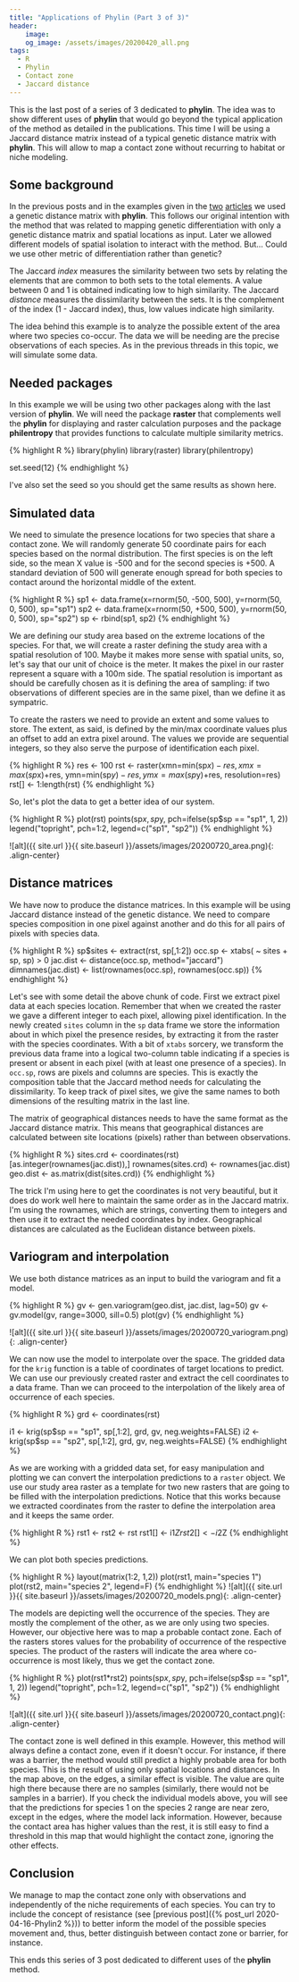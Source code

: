 ```yaml
---
title: "Applications of Phylin (Part 3 of 3)"
header:
    image:
    og_image: /assets/images/20200420_all.png
tags:
  - R
  - Phylin
  - Contact zone
  - Jaccard distance
---
```


This is the last post of a series of 3 dedicated to **phylin**. The idea was to show different uses of **phylin** that would go beyond the typical application of the method as detailed in the publications. This time I will be using a Jaccard distance matrix instead of a typical genetic distance matrix with **phylin**. This will allow to map a contact zone without recurring to habitat or niche modeling.

## Some background

In the previous posts and in the examples given in the [two](https://onlinelibrary.wiley.com/doi/abs/10.1111/1755-0998.12312) [articles](https://onlinelibrary.wiley.com/doi/full/10.1111/1755-0998.13010) we used a genetic distance matrix with **phylin**. This follows our original intention with the method that was related to mapping genetic differentiation with only a genetic distance matrix and spatial locations as input. Later we allowed different models of spatial isolation to interact with the method. But... Could we use other metric of differentiation rather than genetic?

The Jaccard *index* measures the similarity between two sets by relating the elements that are common to both sets to the total elements. A value between 0 and 1 is obtained indicating low to high similarity. The Jaccard *distance* measures the dissimilarity between the sets. It is the complement of the index (1 - Jaccard index), thus, low values indicate high similarity.

The idea behind this example is to analyze the possible extent of the area where two species co-occur. The data we will be needing are the precise observations of each species. As in the previous threads in this topic, we will simulate some data.


## Needed packages

In this example we will be using two other packages along with the last version of **phylin**. We will need the package **raster** that complements well the **phylin** for displaying and raster calculation purposes and the package **philentropy** that provides functions to calculate multiple similarity metrics.

{% highlight R %}
library(phylin)
library(raster)
library(philentropy)

set.seed(12)
{% endhighlight %}

I've also set the seed so you should get the same results as shown here.


## Simulated data

We need to simulate the presence locations for two species that share a contact zone. We will randomly generate 50 coordinate pairs for each species based on the normal distribution. The first species is on the left side, so the mean X value is -500 and for the second species is +500. A standard deviation of 500 will generate enough spread for both species to contact around the horizontal middle of the extent.

{% highlight R %}
sp1 <- data.frame(x=rnorm(50, -500, 500),
                  y=rnorm(50, 0, 500),
                  sp="sp1")
sp2 <- data.frame(x=rnorm(50, +500, 500),
                  y=rnorm(50, 0, 500),
                  sp="sp2")
sp <- rbind(sp1, sp2)
{% endhighlight %}


We are defining our study area based on the extreme locations of the species. For that, we will create a raster defining the study area with a spatial resolution of 100. Maybe it makes more sense with spatial units, so, let's say that our unit of choice is the meter. It makes the pixel in our raster represent a square with a 100m side. The spatial resolution is important as should be carefully chosen as it is defining the area of sampling: if two observations of different species are in the same pixel, than we define it as sympatric.

To create the rasters we need to provide an extent and some values to store. The extent, as said, is defined by the min/max coordinate values plus an offset to add an extra pixel around. The values we provide are sequential integers, so they also serve the purpose of identification each pixel.

{% highlight R %}
res <- 100
rst <- raster(xmn=min(sp$x)-res, xmx=max(sp$x)+res,
              ymn=min(sp$y)-res, ymx=max(sp$y)+res,
              resolution=res)
rst[] <- 1:length(rst)
{% endhighlight %}


So, let's plot the data to get a better idea of our system.

{% highlight R %}
plot(rst)
points(sp$x, sp$y, pch=ifelse(sp$sp == "sp1", 1, 2))
legend("topright", pch=1:2, legend=c("sp1", "sp2"))
{% endhighlight %}

![alt]({{ site.url }}{{ site.baseurl }}/assets/images/20200720_area.png){: .align-center}


## Distance matrices

We have now to produce the distance matrices. In this example will be using Jaccard distance instead of the genetic distance. We need to compare species composition in one pixel against another and do this for all pairs of pixels with species data.

{% highlight R %}
sp$sites <- extract(rst, sp[,1:2])
occ.sp <- xtabs( ~ sites + sp, sp) > 0
jac.dist <- distance(occ.sp, method="jaccard")
dimnames(jac.dist) <- list(rownames(occ.sp), rownames(occ.sp))
{% endhighlight %}

Let's see with some detail the above chunk of code. First we extract pixel data at each species location. Remember that when we created the raster we gave a different integer to each pixel, allowing pixel identification. In the newly created `sites` column in the `sp` data frame we store the information about in which pixel the presence resides, by extracting it from the raster with the species coordinates. With a bit of `xtabs` sorcery, we transform the previous data frame into a logical two-column table indicating if a species is present or absent in each pixel (with at least one presence of a species). In `occ.sp`, rows are pixels and columns are species. This is exactly the composition table that the Jaccard method needs for calculating the dissimilarity. To keep track of pixel sites, we give the same names to both dimensions of the resulting matrix in the last line.

The matrix of geographical distances needs to have the same format as the Jaccard distance matrix. This means that geographical distances are calculated between site locations (pixels) rather than between observations.

{% highlight R %}
sites.crd <- coordinates(rst)[as.integer(rownames(jac.dist)),]
rownames(sites.crd) <- rownames(jac.dist)
geo.dist <- as.matrix(dist(sites.crd))
{% endhighlight %}

The trick I'm using here to get the coordinates is not very beautiful, but it does do work well here to maintain the same order as in the Jaccard matrix. I'm using the rownames, which are strings, converting them to integers and then use it to extract the needed coordinates by index. Geographical distances are calculated as the Euclidean distance between pixels.



## Variogram and interpolation

We use both distance matrices as an input to build the variogram and fit a model.

{% highlight R %}
gv <- gen.variogram(geo.dist, jac.dist, lag=50)
gv <- gv.model(gv, range=3000, sill=0.5)
plot(gv)
{% endhighlight %}

![alt]({{ site.url }}{{ site.baseurl }}/assets/images/20200720_variogram.png){: .align-center}

We can now use the model to interpolate over the space. The gridded data for the `krig` function is a table of coordinates of target locations to predict. We can use our previously created raster and extract the cell coordinates to a data frame. Than we can proceed to the interpolation of the likely area of occurrence of each species.

{% highlight R %}
grd <- coordinates(rst)

i1 <- krig(sp$sp == "sp1", sp[,1:2], grd, gv, neg.weights=FALSE)
i2 <- krig(sp$sp == "sp2", sp[,1:2], grd, gv, neg.weights=FALSE)
{% endhighlight %}

As we are working with a gridded data set, for easy manipulation and plotting we can convert the interpolation predictions to a `raster` object. We use our study area raster as a template for two new rasters that are going to be filled with the interpolation predictions. Notice that this works because we extracted coordinates from the raster to define the interpolation area and it keeps the same order.

{% highlight R %}
rst1 <- rst2 <- rst
rst1[] <- i1$Z
rst2[] <- i2$Z
{% endhighlight %}

We can plot both species predictions.

{% highlight R %}
layout(matrix(1:2, 1,2))
plot(rst1, main="species 1")
plot(rst2, main="species 2", legend=F)
{% endhighlight %}
![alt]({{ site.url }}{{ site.baseurl }}/assets/images/20200720_models.png){: .align-center}

The models are depicting well the occurrence of the species. They are mostly the complement of the other, as we are only using two species. However, our objective here was to map a probable contact zone. Each of the rasters stores values for the probability of occurrence of the respective species. The product of the rasters will indicate the area where co-occurrence is most likely, thus we get the contact zone.

{% highlight R %}
plot(rst1*rst2)
points(sp$x, sp$y, pch=ifelse(sp$sp == "sp1", 1, 2))
legend("topright", pch=1:2, legend=c("sp1", "sp2"))
{% endhighlight %}

![alt]({{ site.url }}{{ site.baseurl }}/assets/images/20200720_contact.png){: .align-center}

The contact zone is well defined in this example. However, this method will always define a contact zone, even if it doesn't occur. For instance, if there was a barrier, the method would still predict a highly probable area for both species. This is the result of using only spatial locations and distances. In the map above, on the edges, a similar effect is visible. The value are quite high there because there are no samples (similarly, there would not be samples in a barrier). If you check the individual models above, you will see that the predictions for species 1 on the species 2 range are near zero, except in the edges, where the model lack information. However, because the contact area has higher values than the rest, it is still easy to find a threshold in this map that would highlight the contact zone, ignoring the other effects.

## Conclusion

We manage to map the contact zone only with observations and independently of the niche requirements of each species. You can try to include the concept of resistance (see [previous post]({% post_url 2020-04-16-Phylin2 %})) to better inform the model of the possible species movement and, thus, better distinguish between contact zone or barrier, for instance.

This ends this series of 3 post dedicated to different uses of the **phylin** method.
